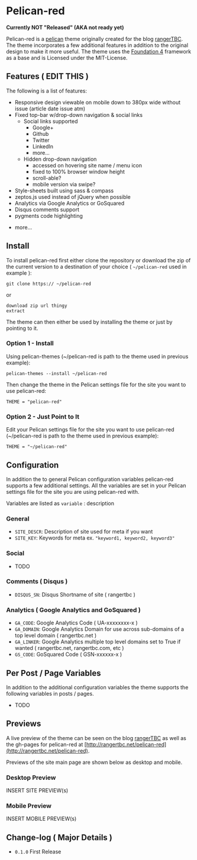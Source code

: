 Pelican-red
============

**Currently NOT "Released" (AKA not ready yet)**

Pelican-red is a [pelican](http://getpelican.com) theme originally created for the blog [rangerTBC](http://rangertbc.net).  The theme incorporates a few additional features in addition to the original design to make it more useful. The theme uses the [Foundation 4](http://foundation.zurb.com/) framework as a base and is Licensed under the MIT-License.     

Features ( EDIT THIS )
---------
The following is a list of features:

* Responsive design viewable on mobile down to 380px wide without issue (article date issue atm)
* Fixed top-bar w/drop-down navigation & social links
    - Social links supported
        - Google+
        - Github
        - Twitter
        - LinkedIn
        - more...   
    - Hidden drop-down navigation
        - accessed on hovering site name / menu icon
        - fixed to 100% browser window height
        - scroll-able?
        - mobile version via swipe?   
* Style-sheets built using sass & compass 
* zeptos.js used instead of jQuery when possible
* Analytics via Google Analytics or GoSquared 
* Disqus comments support
* pygments code highlighting
- more...

Install
--------

To install pelican-red first either clone the repository or download the zip of the current version to a destination of your choice ( `~/pelican-red` used in example ):
~~~
git clone https:// ~/pelican-red
~~~
or
~~~
download zip url thingy
extract
~~~
The theme can then either be used by installing the theme or just by pointing to it.

### Option 1 - Install
Using pelican-themes (~/pelican-red is path to the theme used in previous example):
~~~
pelican-themes --install ~/pelican-red
~~~
Then change the theme in the Pelican settings file for the site you want to use pelican-red:
~~~
THEME = "pelican-red"
~~~

### Option 2 - Just Point to It

Edit your Pelican settings file for the site you want to use pelican-red (~/pelican-red is path to the theme used in previous example):
~~~
THEME = "~/pelican-red"
~~~

Configuration
--------------
In addition the to general Pelican configuration variables pelican-red supports a few additional settings.  All the variables are set in your Pelican settings file for the site you are using pelican-red with.

Variables are listed as `variable` : description

### General
* `SITE_DESCR`: Description of site used for meta if you want
* `SITE_KEY`: Keywords for meta ex. `"keyword1, keyword2, keyword3"`

### Social
* TODO

### Comments ( Disqus )
* `DISQUS_SN`: Disqus Shortname of site ( rangertbc )

### Analytics ( Google Analytics and GoSquared )
* `GA_CODE`: Google Analytics Code ( UA-xxxxxxxx-x )
* `GA_DOMAIN`: Google Analytics Domain for use across sub-domains of a top level domain ( rangertbc.net )
* `GA_LINKER`: Google Analytics multiple top level domains set to True if wanted ( rangertbc.net, rangertbc.com, etc )
* `GS_CODE`: GoSquared Code ( GSN-xxxxxx-x )

Per Post / Page Variables
--------------------------
In addition to the additional configuration variables the theme supports the following variables in posts / pages.

* TODO

Previews
---------
A live preview of the theme can be seen on the blog [rangerTBC](http://rangertbc.net) as well as the gh-pages for pelican-red at [http://rangertbc.net/pelican-red](http://rangertbc.net/pelican-red). 

Previews of the site main page are shown below as desktop and mobile.

### Desktop Preview
INSERT SITE PREVIEW(s)

### Mobile Preview
INSERT MOBILE PREVIEW(s)

Change-log ( Major Details )
-------------------------
* `0.1.0` First Release
